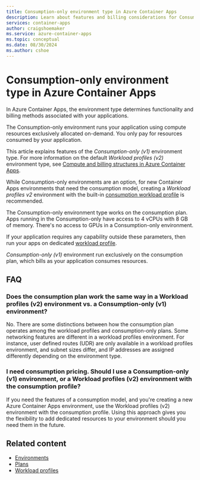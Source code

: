 ```yaml
---
title: Consumption-only environment type in Azure Container Apps
description: Learn about features and billing considerations for Consumption-only environment types in Azure Container Apps. 
services: container-apps
author: craigshoemaker
ms.service: azure-container-apps
ms.topic: conceptual
ms.date: 08/30/2024
ms.author: cshoe
---
```


# Consumption-only environment type in Azure Container Apps

In Azure Container Apps, the environment type determines functionality and billing methods associated with your applications.

The Consumption-only environment runs your application using compute resources exclusively allocated on-demand. You only pay for resources consumed by your application.

This article explains features of the *Consumption-only (v1)* environment type. For more information on the default *Workload profiles (v2)* environment type, see [Compute and billing structures in Azure Container Apps](structure.md).

While Consumption-only environments are an option, for new Container Apps environments that need the consumption model, creating a *Workload profiles v2* environment with the built-in [consumption workload profile](./structure.md#workload-profiles) is recommended.

The Consumption-only environment type works on the consumption plan. Apps running in the Consumption-only have access to 4 vCPUs with 8 GB of memory. There's no access to GPUs in a Consumption-only environment.

If your application requires any capability outside these parameters, then run your apps on dedicated [workload profile](structure.md).

*Consumption-only (v1)* environment run exclusively on the consumption plan, which bills as your application consumes resources.

## FAQ

### Does the consumption plan work the same way in a Workload profiles (v2) environment vs. a Consumption-only (v1) environment?

No. There are some distinctions between how the consumption plan operates among the workload profiles and consumption-only plans. Some networking features are different in a workload profiles environment. For instance, user defined routes (UDR) are only available in a workload profiles environment, and subnet sizes differ, and IP addresses are assigned differently depending on the environment type.

### I need consumption pricing. Should I use a Consumption-only (v1) environment, or a Workload profiles (v2) environment with the consumption profile?

If you need the features of a consumption model, and you're creating a new Azure Container Apps environment, use the Workload profiles (v2) environment with the consumption profile. Using this approach gives you the flexibility to add dedicated resources to your environment should you need them in the future.

## Related content

- [Environments](environment.md)
- [Plans](plans.md)
- [Workload profiles](workload-profiles-overview.md)